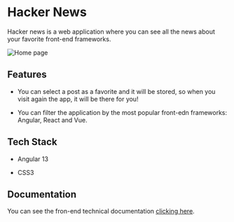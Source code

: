 # Hacker News

Hacker news is a web application where you can see all the news about your favorite front-end frameworks.

![Home page](https://i.ibb.co/5B0q0r9/Captura-web-7-2-2022-1141-tcotd-hacker-news-netlify-app.jpg)

## Features

- You can select a post as a favorite and it will be stored, so when you visit again the app, it will be there for you!

- You can filter the application by the most popular front-edn frameworks: Angular, React and Vue.

## Tech Stack

- Angular 13

- CSS3

## Documentation

You can see the fron-end technical documentation [clicking here](#).
